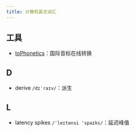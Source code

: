 ```yaml
---
title: 计算机英文词汇
---
```


## 工具

- [toPhonetics](https://tophonetics.com/zh/)：国际音标在线转换

## D

- derive `/dɪˈraɪv/`：派生

## L

- latency spikes `/ˈleɪtənsi 'spaɪks/`：延迟峰值
